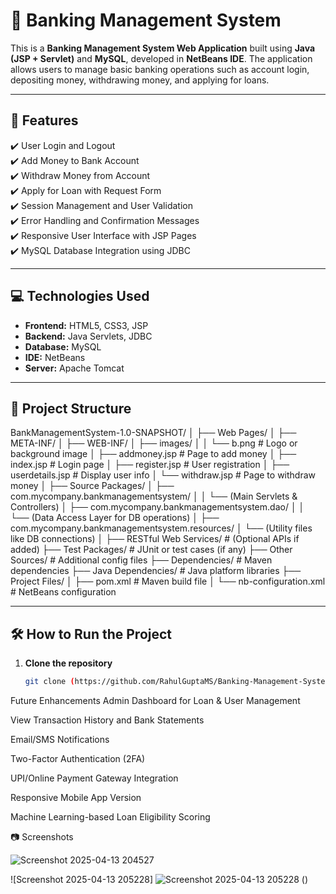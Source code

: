 # 🏦 Banking Management System

This is a **Banking Management System Web Application** built using **Java (JSP + Servlet)** and **MySQL**, developed in **NetBeans IDE**. The application allows users to manage basic banking operations such as account login, depositing money, withdrawing money, and applying for loans.

---

## 📌 Features

✔️ User Login and Logout  
✔️ Add Money to Bank Account  
✔️ Withdraw Money from Account  
✔️ Apply for Loan with Request Form  
✔️ Session Management and User Validation  
✔️ Error Handling and Confirmation Messages  
✔️ Responsive User Interface with JSP Pages  
✔️ MySQL Database Integration using JDBC

---

## 💻 Technologies Used

- **Frontend:** HTML5, CSS3, JSP  
- **Backend:** Java Servlets, JDBC  
- **Database:** MySQL  
- **IDE:** NetBeans  
- **Server:** Apache Tomcat  

---

## 📁 Project Structure

BankManagementSystem-1.0-SNAPSHOT/
│
├── Web Pages/
│   ├── META-INF/
│   ├── WEB-INF/
│   ├── images/
│   │   └── b.png                  # Logo or background image
│   ├── addmoney.jsp              # Page to add money
│   ├── index.jsp                 # Login page
│   ├── register.jsp              # User registration
│   ├── userdetails.jsp           # Display user info
│   └── withdraw.jsp              # Page to withdraw money
│
├── Source Packages/
│   ├── com.mycompany.bankmanagementsystem/
│   │   └── (Main Servlets & Controllers)
│   ├── com.mycompany.bankmanagementsystem.dao/
│   │   └── (Data Access Layer for DB operations)
│   ├── com.mycompany.bankmanagementsystem.resources/
│       └── (Utility files like DB connections)
│
├── RESTful Web Services/         # (Optional APIs if added)
├── Test Packages/                # JUnit or test cases (if any)
├── Other Sources/                # Additional config files
├── Dependencies/                 # Maven dependencies
├── Java Dependencies/            # Java platform libraries
├── Project Files/
│   ├── pom.xml                   # Maven build file
│   └── nb-configuration.xml      # NetBeans configuration


---

## 🛠️ How to Run the Project

1. **Clone the repository**
   ```bash
   git clone (https://github.com/RahulGuptaMS/Banking-Management-System/tree/main)

 Future Enhancements
Admin Dashboard for Loan & User Management

View Transaction History and Bank Statements

Email/SMS Notifications

Two-Factor Authentication (2FA)

UPI/Online Payment Gateway Integration

Responsive Mobile App Version

Machine Learning-based Loan Eligibility Scoring

📷 Screenshots

![Screenshot 2025-04-13 204527](https://github.com/user-attachments/assets/738f9c09-5eee-43f3-bf17-c03d0c053d43)

![Screenshot 2025-04-13 205228]
![Screenshot 2025-04-13 205228](https://github.com/user-attachments/assets/79fa06f7-2ba6-4aef-a999-1a55e45b1ad7)
()





